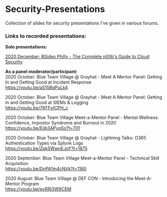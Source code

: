 # Security-Presentations
Collection of slides for security presentations I've given in various forums.

<b><h3>Links to recorded presentations:</h3></b>


<b>Solo presentations:</b>

[2020 December: BSides Philly - The Complete n00b's Guide to Cloud Security](https://youtu.be/ZfyWJOgEWYc)


<b>As a panel moderator/participant:</b>
<br>2020 October: Blue Team Village @ Grayhat - Meet A Mentor Panel: Getting In and Getting Good at Incident Response
<br>https://youtu.be/a515BgPuLk4

2020 October: Blue Team Village @ Grayhat - Meet A Mentor Panel: Getting In and Getting Good at SIEMs & Logging
<br>https://youtu.be/7KFFvtCPH_c

2020 October: Blue Team Village Meet-a-Mentor Panel - Mental Wellness: Confidence, Impostor Syndrome and Burnout in 2020
<br>https://youtu.be/Ejjb3APyqSo?t=701

2020 October: Blue Team Village @ Grayhat - Lightning Talks: O365 Authentication Types via Splunk Logs
<br>https://youtu.be/Zpk5WwnEJoY?t=1675

2020 September: Blue Team Village Meet-a-Mentor Panel - Technical Skill Acquisition
<br>https://youtu.be/DnPA1m4cNVk?t=1160

2020 August: Blue Team Village @ DEF CON - Introducing the Meet-A-Mentor Program
<br>https://youtu.be/pyRRi3W9CEM

